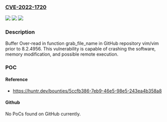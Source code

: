 ### [CVE-2022-1720](https://cve.mitre.org/cgi-bin/cvename.cgi?name=CVE-2022-1720)
![](https://img.shields.io/static/v1?label=Product&message=vim%2Fvim&color=blue)
![](https://img.shields.io/static/v1?label=Version&message=%3C%208.2.4956%20&color=brighgreen)
![](https://img.shields.io/static/v1?label=Vulnerability&message=CWE-126%20Buffer%20Over-read&color=brighgreen)

### Description

Buffer Over-read in function grab_file_name in GitHub repository vim/vim prior to 8.2.4956. This vulnerability is capable of crashing the software, memory modification, and possible remote execution.

### POC

#### Reference
- https://huntr.dev/bounties/5ccfb386-7eb9-46e5-98e5-243ea4b358a8

#### Github
No PoCs found on GitHub currently.

